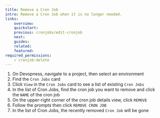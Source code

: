 ```yaml
---
title: Remove a Cron Job
intro: Remove a Cron Job when it is no longer needed.
links:
    overview:
    quickstart:
    previous: cronjobs/edit-cronjob
    next:
    guides:
    related:
    featured:
required_permissions:
    - cronjob:delete
---
```


1. On Devopness, navigate to a project, then select an environment
1. Find the `Cron Jobs` card
1. Click `View` in the `Cron Jobs` card to see a list of existing `Cron Jobs`
1. In the list of Cron Jobs, find the cron job you want to remove and click the `NAME` of the cron job
1. On the upper-right corner of the cron job details view, click `REMOVE`
1. Follow the prompts then click `REMOVE CRON JOB`
1. In the list of Cron Jobs, the recently removed `Cron Job` will be gone
